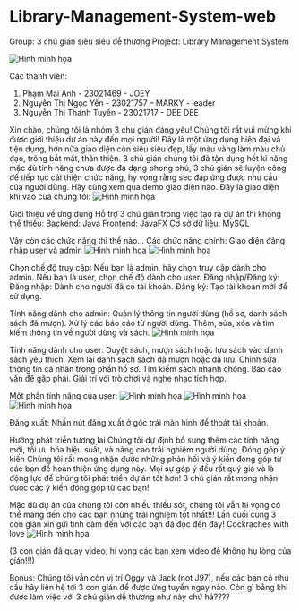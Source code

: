 # Library-Management-System-web

Group: 3 chú gián siêu siêu dễ thương
Project: Library Management System

![Hình minh họa](anhgian/3congian.jpg)

Các thành viên:

1. Phạm Mai Anh - 23021469 - JOEY
2. Nguyễn Thị Ngọc Yến - 23021757 – MARKY - leader
3. Nguyễn Thị Thanh Tuyền - 23021717 - DEE DEE

Xin chào, chúng tôi là nhóm 3 chú gián đáng yêu!
Chúng tôi rất vui mừng khi được giới thiệu dự án này đến mọi người! Đây là một ứng dụng hiện đại và tiện dụng, hơn nữa giao diện còn siêu siêu đẹp, lấy màu vàng làm màu chủ đạo, trông bắt mắt, thân thiện.
3 chú gián chúng tôi đã tận dụng hết kĩ năng mặc dù tính năng chưa được đa dạng phong phú, 3 chú gián sẽ luyện công để tiếp tục cải thiện chức năng, hy vọng rằng sec đáp ứng được nhu cầu của người dùng.
Hãy cùng xem qua demo giao diện nào.
Đây là giao diện khi vao cua chúng tôi:
![Hình minh họa](anhgian/login.png)

Giới thiệu về ứng dụng
Hỗ trợ 3 chú gián trong việc tạo ra dự án thì không thể thiếu:
Backend: Java
Frontend: JavaFX
Cơ sở dữ liệu: MySQL

Vậy còn các chức năng thì thế nào…
Các chức năng chính:
Giao diện đăng nhập user và admin
![Hình minh họa](anhgian/dangkiuser.png)
![Hình minh họa](anhgian/dangnhapadmin.png)

Chọn chế độ truy cập:
Nếu bạn là admin, hãy chọn truy cập dành cho admin.
Nếu bạn là user, chọn chế độ dành cho user.
Đăng nhập/Đăng ký:
Đăng nhập: Dành cho người đã có tài khoản.
Đăng ký: Tạo tài khoản mới để sử dụng.

Tính năng dành cho admin:
Quản lý thông tin người dùng (hồ sơ, danh sách sách đã mượn).
Xử lý các báo cáo từ người dùng.
Thêm, sửa, xóa và tìm kiếm thông tin về người dùng và sách.
![Hình minh họa](anhgian/admin.png)

Tính năng dành cho user:
Duyệt sách, mượn sách hoặc lưu sách vào danh sách yêu thích.
Xem lại danh sách sách đã mượn hoặc đã lưu.
Chỉnh sửa thông tin cá nhân trong phần hồ sơ.
Tìm kiếm sách nhanh chóng.
Báo cáo vấn đề gặp phải.
Giải trí với trò chơi và nghe nhạc tích hợp.

Một phần tính năng của user:
![Hình minh họa](anhgian/search.png)
![Hình minh họa](anhgian/history.png)
![Hình minh họa](anhgian/profile.png)

Đăng xuất:
Nhấn nút đăng xuất ở góc trái màn hình để thoát tài khoản.

Hướng phát triển tương lai
Chúng tôi dự định bổ sung thêm các tính năng mới, tối ưu hóa hiệu suất, và nâng cao trải nghiệm người dùng.
Đóng góp ý kiến
Chúng tôi rất mong nhận được những phản hồi và ý kiến đóng góp từ các bạn để hoàn thiện ứng dụng này. Mọi sự góp ý đều rất quý giá và là động lực để chúng tôi phát triển dự án tốt hơn!
3 chú gián rất mong nhận được các ý kiến đóng góp từ các bạn!

Mặc dù dự án của chúng tôi còn nhiều thiếu sót, chúng tôi vẫn hi vọng có thể mang đến cho các bạn những trải nghiệm tốt nhất!!!
Lần cuối cùng 3 con gián xin gửi tình cảm đến với các bạn đã đọc đến đây!
Cockraches with love
![Hình minh họa](anhgian/3gianwithlove.jpg)

(3 con gián đã quay video, hi vọng các bạn xem video để không hụ lòng của gián!!!)

Bonus:
Chúng tôi vẫn còn vị trí Oggy và Jack (not J97), nếu các bạn có nhu cầu hãy liên hệ tới 3 con gián để được ứng tuyển ngay nào. Còn gì bằng khi được làm việc với 3 chú gián dễ thương như này chứ hả????
